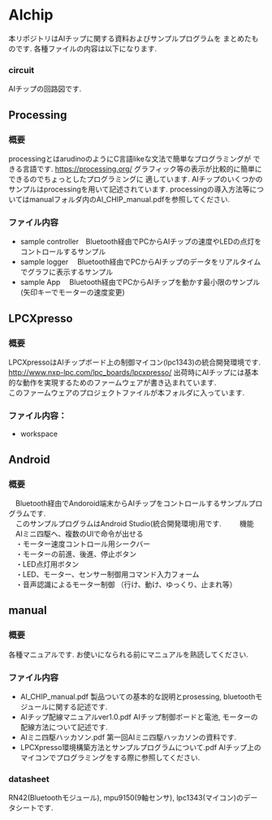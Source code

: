 # AIchip

本リポジトリはAIチップに関する資料およびサンプルプログラムを
まとめたものです.  各種ファイルの内容は以下になります.  

### circuit  
AIチップの回路図です.



## Processing  

### 概要

processingとはarudinoのようにC言語likeな文法で簡単なプログラミングが
できる言語です. <https://processing.org/>
グラフィック等の表示が比較的に簡単にできるのでちょっとしたプログラミングに
適しています.  AIチップのいくつかのサンプルはprocessingを用いて記述されています.
processingの導入方法等についてはmanualフォルダ内のAI_CHIP_manual.pdfを参照してください.  


### ファイル内容

 * sample controller　Bluetooth経由でPCからAIチップの速度やLEDの点灯をコントロールするサンプル      
 * sample logger    　Bluetooth経由でPCからAIチップのデータをリアルタイムでグラフに表示するサンプル
 * sample App       　Bluetooth経由でPCからAIチップを動かす最小限のサンプル(矢印キーでモーターの速度変更)


## LPCXpresso  

### 概要

LPCXpressoはAIチップボード上の制御マイコン(lpc1343)の統合開発環境です.  
<http://www.nxp-lpc.com/lpc_boards/lpcxpresso/>
出荷時にAIチップには基本的な動作を実現するためのファームウェアが書き込まれています.  
このファームウェアのプロジェクトファイルが本フォルダに入っています.


### ファイル内容：
 * workspace




## Android 

### 概要

　Bluetooth経由でAndoroid端末からAIチップをコントロールするサンプルプログラムです.  
　このサンプルプログラムはAndroid Studio(統合開発環境)用です.
　
　機能  
　AIミニ四駆へ、複数のUIで命令が出せる  
　・モーター速度コントロール用シークバー  
　・モーターの前進、後進、停止ボタン  
　・LED点灯用ボタン  
　・LED、モーター、センサー制御用コマンド入力フォーム  
　・音声認識によるモーター制御 （行け、動け、ゆっくり、止まれ等） 


## manual  

### 概要

各種マニュアルです.  お使いになられる前にマニュアルを熟読してください.


### ファイル内容

 * AI_CHIP_manual.pdf  製品ついての基本的な説明とprosessing, bluetoothモジュールに関する記述です.      
 * AIチップ配線マニュアルver1.0.pdf  AIチップ制御ボードと電池, モーターの配線方法について記述です.
 * AIミニ四駆ハッカソン.pdf  第一回AIミニ四駆ハッカソンの資料です.
 * LPCXpresso環境構築方法とサンプルプログラムについて.pdf  AIチップ上のマイコンでプログラミングをする際に参照してください. 
### datasheet  

RN42(Bluetoothモジュール), mpu9150(9軸センサ), lpc1343(マイコン)のデータシートです.  



